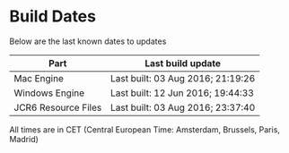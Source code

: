 # Build Dates

Below are the last known dates to updates

Part | Last build update
-----|-----
Mac Engine | Last built: 03 Aug 2016; 21:19:26
Windows Engine | Last built: 12 Jun 2016; 19:44:33
JCR6 Resource Files | Last built: 03 Aug 2016; 23:37:40
All times are in CET (Central European Time: Amsterdam, Brussels, Paris, Madrid)



